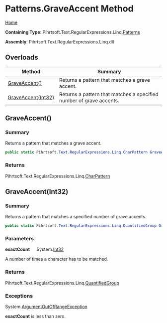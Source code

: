 # Patterns\.GraveAccent Method

[Home](../../../../../../README.md)

**Containing Type**: Pihrtsoft\.Text\.RegularExpressions\.Linq\.[Patterns](../README.md)

**Assembly**: Pihrtsoft\.Text\.RegularExpressions\.Linq\.dll

## Overloads

| Method | Summary |
| ------ | ------- |
| [GraveAccent()](#Pihrtsoft_Text_RegularExpressions_Linq_Patterns_GraveAccent) | Returns a pattern that matches a grave accent\. |
| [GraveAccent(Int32)](#Pihrtsoft_Text_RegularExpressions_Linq_Patterns_GraveAccent_System_Int32_) | Returns a pattern that matches a specified number of grave accents\. |

## GraveAccent\(\) <a name="Pihrtsoft_Text_RegularExpressions_Linq_Patterns_GraveAccent"></a>

### Summary

Returns a pattern that matches a grave accent\.

```csharp
public static Pihrtsoft.Text.RegularExpressions.Linq.CharPattern GraveAccent()
```

### Returns

Pihrtsoft\.Text\.RegularExpressions\.Linq\.[CharPattern](../../CharPattern/README.md)

## GraveAccent\(Int32\) <a name="Pihrtsoft_Text_RegularExpressions_Linq_Patterns_GraveAccent_System_Int32_"></a>

### Summary

Returns a pattern that matches a specified number of grave accents\.

```csharp
public static Pihrtsoft.Text.RegularExpressions.Linq.QuantifiedGroup GraveAccent(int exactCount)
```

### Parameters

**exactCount** &emsp; System\.[Int32](https://docs.microsoft.com/en-us/dotnet/api/system.int32)

A number of times a character has to be matched\.

### Returns

Pihrtsoft\.Text\.RegularExpressions\.Linq\.[QuantifiedGroup](../../QuantifiedGroup/README.md)

### Exceptions

System\.[ArgumentOutOfRangeException](https://docs.microsoft.com/en-us/dotnet/api/system.argumentoutofrangeexception)

**exactCount** is less than zero\.

